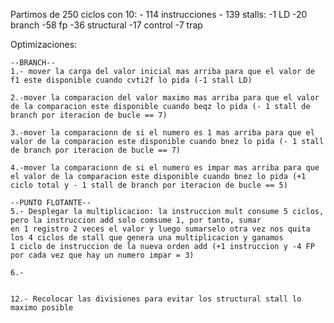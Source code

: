 Partimos de 250 ciclos con 10:
    - 114 instrucciones
    - 139 stalls:
        -1 LD
        -20 branch
        -58 fp
        -36 structural
        -17 control
        -7 trap
    

Optimizaciones:

    --BRANCH--
    1.- mover la carga del valor inicial mas arriba para que el valor de f1 este disponible cuando cvti2f lo pida (-1 stall LD)

    2.-mover la comparacion del valor maximo mas arriba para que el valor de la comparacion este disponible cuando beqz lo pida (- 1 stall de branch por iteracion de bucle == 7)

    3.-mover la comparacionn de si el numero es 1 mas arriba para que el valor de la comparacion este disponible cuando bnez lo pida (- 1 stall de branch por iteracion de bucle == 7)

    4.-mover la comparacionn de si el numero es impar mas arriba para que el valor de la comparacion este disponible cuando bnez lo pida (+1 ciclo total y - 1 stall de branch por iteracion de bucle == 5)

    --PUNTO FLOTANTE--
    5.- Desplegar la multiplicacion: la instruccion mult consume 5 ciclos, pero la instruccion add solo comsume 1, por tanto, sumar
    en 1 registro 2 veces el valor y luego sumarselo otra vez nos quita los 4 ciclos de stall que genera una multiplicacion y ganamos
    1 ciclo de instruccion de la nueva orden add (+1 instruccion y -4 FP por cada vez que hay un numero impar = 3)

    6.-


    12.- Recolocar las divisiones para evitar los structural stall lo maximo posible

    